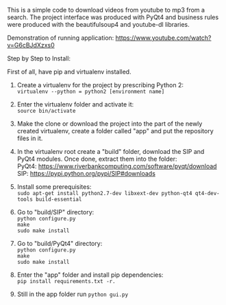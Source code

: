 This is a simple code to download videos from youtube to mp3 from a search.
The project interface was produced with PyQt4 and business rules were produced with the beautifulsoup4 and youtube-dl libraries.

Demonstration of running application: https://www.youtube.com/watch?v=G6cBJdXzxs0

Step by Step to Install:

First of all, have pip and virtualenv installed.

1. Create a virtualenv for the project by prescribing Python 2:<br>
```virtualenv --python = python2 [environment name]```

2. Enter the virtualenv folder and activate it:<br>
```source bin/activate```

3. Make the clone or download the project into the part of the newly created virtualenv, 
create a folder called "app" and put the repository files in it.

4. In the virtualenv root create a "build" folder, download the SIP and PyQt4 modules. Once done, extract them into the folder:<br>
PyQt4: https://www.riverbankcomputing.com/software/pyqt/download<br>
SIP: https://pypi.python.org/pypi/SIP#downloads<br>

5. Install some prerequisites:<br>
```sudo apt-get install python2.7-dev libxext-dev python-qt4 qt4-dev-tools build-essential```

6. Go to "build/SIP" directory:<br>
```python configure.py``` <br>
```make``` <br>
```sudo make install```

6. Go to "build/PyQt4" directory:<br>
```python configure.py``` <br>
```make``` <br>
```sudo make install```

8. Enter the "app" folder and install pip dependencies:<br>
```pip install requirements.txt -r.```

9. Still in the app folder run ```python gui.py```
